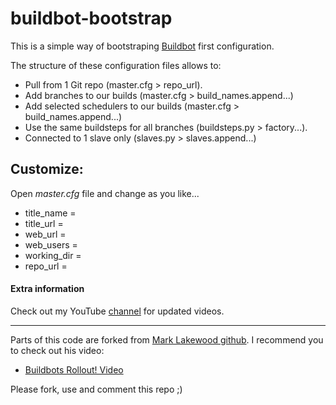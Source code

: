 buildbot-bootstrap
==================

This is a simple way of bootstraping [Buildbot](http://buildbot.net/) first configuration.

The structure of these configuration files allows to:

* Pull from 1 Git repo (master.cfg > repo_url).
* Add branches to our builds (master.cfg > build_names.append...)
* Add selected schedulers to our builds (master.cfg > build_names.append...)
* Use the same buildsteps for all branches (buildsteps.py > factory...).
* Connected to 1 slave only (slaves.py > slaves.append...)

## Customize:
Open *master.cfg* file and change as you like...

* title_name = 
* title_url = 
* web_url = 
* web_users = 
* working_dir = 
* repo_url =

#### Extra information

Check out my YouTube [channel](http://www.youtube.com/playlist?list=PLF3EgRIVV_yRY_JCjSRfNFKAzt65Mng3P) for updated videos.

***

Parts of this code are forked from [Mark Lakewood github](https://github.com/mlakewood/Buildbot-rollout). I recommend you to check out his video:

* [Buildbots Rollout! Video](https://www.youtube.com/watch?v=7HLtPKU0-vE)

Please fork, use and comment this repo ;)